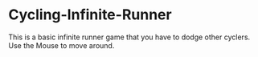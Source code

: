 # Cycling-Infinite-Runner
This is a basic infinite runner game that you have to dodge other cyclers.
Use the Mouse to move around.
